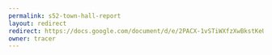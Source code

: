 ```yaml
---
permalink: s52-town-hall-report
layout: redirect
redirect: https://docs.google.com/document/d/e/2PACX-1vSTiWXfzXwBkstKeU1EnctLO7HzcwjNAYbua5QIK4hUxGuLwDkvHlvGkAcowPUZaS2NJZdLjGfDOOkC/pub
owner: tracer
---
```

